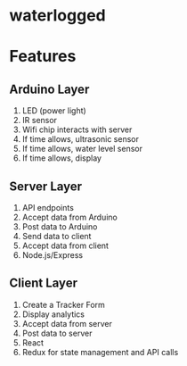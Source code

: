 # waterlogged
# Features
## Arduino Layer
 1. LED (power light)
 2. IR sensor
 3. Wifi chip interacts with server
 4. If time allows, ultrasonic sensor
 5. If time allows, water level sensor
 6. If time allows, display

## Server Layer
 1. API endpoints
 2. Accept data from Arduino
 3. Post data to Arduino
 4. Send data to client
 5. Accept data from client
 6. Node.js/Express

## Client Layer
 1. Create a Tracker Form
 2. Display analytics
 3. Accept data from server
 4. Post data to server
 5. React
 6. Redux for state management and API calls

